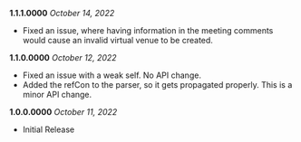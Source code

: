 **1.1.1.0000** *October 14, 2022*

- Fixed an issue, where having information in the meeting comments would cause an invalid virtual venue to be created.

**1.1.0.0000** *October 12, 2022*

- Fixed an issue with a weak self. No API change.
- Added the refCon to the parser, so it gets propagated properly. This is a minor API change.

**1.0.0.0000** *October 11, 2022*

- Initial Release
